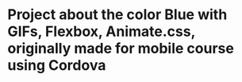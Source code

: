 # Project about the color Blue with GIFs, Flexbox, Animate.css, originally made for mobile course using Cordova
